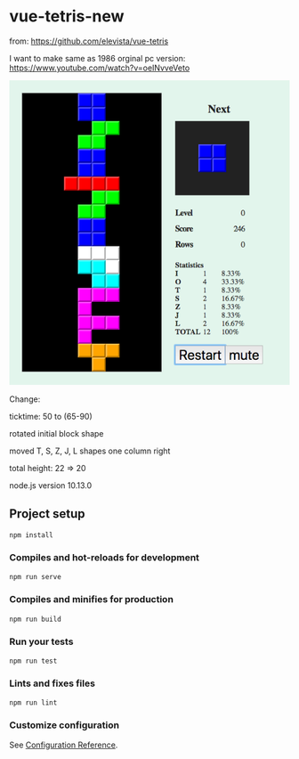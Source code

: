 # vue-tetris-new

from: https://github.com/elevista/vue-tetris 

I want to make same as 1986 orginal pc version: https://www.youtube.com/watch?v=oeINvveVeto 

![image](https://github.com/jakekwak/vue-tetris-new/blob/master/Tetris_Screen_Shot.png)

Change:

ticktime: 50 to (65-90)

rotated initial block shape

moved T, S, Z, J, L shapes one column right

total height: 22 => 20

node.js version 10.13.0



## Project setup
```
npm install
```

### Compiles and hot-reloads for development
```
npm run serve
```

### Compiles and minifies for production
```
npm run build
```

### Run your tests
```
npm run test
```

### Lints and fixes files
```
npm run lint
```

### Customize configuration
See [Configuration Reference](https://cli.vuejs.org/config/).
